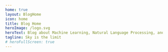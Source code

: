```yaml
---
home: true
layout: BlogHome
icon: home
title: Blog Home
heroImage: /logo.svg
heroText: Blog about Machine Learning, Natural Language Processing, and AI for Science
tagline: Sky is the limit
# heroFullScreen: true
---
```

